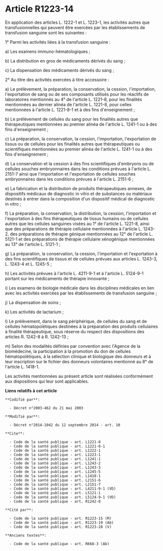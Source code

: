 # Article R1223-14

En application des articles L. 1222-1 et L. 1223-1, les activités autres que transfusionnelles qui peuvent être exercées par
les établissements de transfusion sanguine sont les suivantes : 

1° Parmi les activités liées à la transfusion sanguine : 

a) Les examens immuno-hématologiques ; 

b) La distribution en gros de médicaments dérivés du sang ; 

c) La dispensation des médicaments dérivés du sang ; 

2° Au titre des activités exercées à titre accessoire : 

a) Le prélèvement, la préparation, la conservation, la cession, l'importation, l'exportation de sang ou de ses composants
utilisés pour les réactifs de laboratoires mentionnés au 4° de l'article L. 1221-8, pour les finalités mentionnées au dernier
alinéa de l'article L. 1221-8, pour celles mentionnées à l'article L. 1221-8-1 et à des fins d'enseignement ; 

b) Le prélèvement de cellules du sang pour les finalités autres que thérapeutiques mentionnées au premier alinéa de l'article
L. 1241-1 ou à des fins d'enseignement ; 

c) La préparation, la conservation, la cession, l'importation, l'exportation de tissus ou de cellules pour les finalités
autres que thérapeutiques ou scientifiques mentionnées au premier alinéa de l'article L. 1241-1 ou à des fins
d'enseignement ; 

d) La conservation et la cession à des fins scientifiques d'embryons ou de cellules souches embryonnaires dans les conditions
prévues à l'article L. 2151-7 ainsi que l'importation et l'exportation de cellules souches embryonnaires dans les conditions
prévues à l'article L. 2151-6 ; 

e) La fabrication et la distribution de produits thérapeutiques annexes, de dispositifs médicaux de diagnostic in vitro et de
substances ou matériaux destinés à entrer dans la composition d'un dispositif médical de diagnostic in vitro ; 

f) La préparation, la conservation, la distribution, la cession, l'importation et l'exportation à des fins thérapeutiques de
tissus humains ou de cellules autres que les cellules sanguines visées au 1° de l'article L. 1221-8, ainsi que des
préparations de thérapie cellulaire mentionnées à l'article L. 1243-2, des préparations de thérapie génique mentionnées au
12° de l'article L. 5121-1 et des préparations de thérapie cellulaire xénogénique mentionnées au 13° de l'article L.
5121-1 ; 

g) La préparation, la conservation, la cession, l'importation et l'exportation à des fins scientifiques de tissus et de
cellules prévues aux articles L. 1243-3, L. 1243-4 et L. 1245-5 ; 

h) Les activités prévues à l'article L. 4211-9-1 et à l'article L. 5124-9-1 portant sur les médicaments de thérapie
innovante ; 

i) Les examens de biologie médicale dans les disciplines médicales en lien avec les activités exercées par les établissements
de transfusion sanguine ; 

j) La dispensation de soins ; 

k) Les activités de lactarium ; 

l) Le prélèvement, dans le sang périphérique, de cellules du sang et de cellules hématopoïétiques destinées à la préparation
des produits cellulaires à finalité thérapeutique, sous réserve du respect des dispositions des articles R. 1242-8 à R.
1242-13 ; 

m) Selon des modalités définies par convention avec l'Agence de la biomédecine, la participation à la promotion du don de
cellules hématopoïétiques, à la sélection clinique et biologique des donneurs et à leur inscription sur le fichier des
donneurs volontaires mentionné au 8° de l'article L. 1418-1. 

Les activités mentionnées au présent article sont réalisées conformément aux dispositions qui leur sont applicables.

**Liens relatifs à cet article**

	**Codifié par**:

	  - Décret n°2003-462 du 21 mai 2003

	**Modifié par**:

	  - Décret n°2014-1042 du 12 septembre 2014 - art. 10

	**Cite**:

	  - Code de la santé publique - art. L1221-8
	  - Code de la santé publique - art. L1221-8-1
	  - Code de la santé publique - art. L1222-1
	  - Code de la santé publique - art. L1223-1
	  - Code de la santé publique - art. L1241-1
	  - Code de la santé publique - art. L1243-2
	  - Code de la santé publique - art. L1243-3
	  - Code de la santé publique - art. L1245-5
	  - Code de la santé publique - art. L1418-1
	  - Code de la santé publique - art. L2151-6
	  - Code de la santé publique - art. L2151-7
	  - Code de la santé publique - art. L4211-9-1 (VD)
	  - Code de la santé publique - art. L5121-1
	  - Code de la santé publique - art. L5124-9-1 (VD)
	  - Code de la santé publique - art. R1242-8

	**Cité par**:

	  - Code de la santé publique - art. R1223-15 (M)
	  - Code de la santé publique - art. R1223-19 (Ab)
	  - Code de la santé publique - art. R1223-28 (V)

	**Anciens textes**:

	  - Code de la santé publique - art. R668-3 (Ab)
